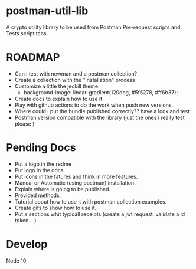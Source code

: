 # postman-util-lib

A crypto utility library to be used from Postman Pre-request scripts and Tests script tabs.

# ROADMAP

- Can i test with newman and a postman collection?
- Create a collection with the "installation" process
- Customize a little the jeckill theme.
  - background-image: linear-gradient(120deg, #5f5278, #ff6b37);
- Create docs to explain how to use it
- Play with github actions to do the work when push new versions.
- Where could i put the bundle published correctly?? have a look and test
- Postman version compatible with the library (just the ones i really test please )

# Pending Docs

- Put a logo in the redme
- Put logo in the docs
- Put icons in the fatures and think in more features.
- Manual or Automatic (using postman) installation.
- Explain where is going to be published.
- Provided methods.
- Tutorial about how to use it with postman collection examples.
- Create gifs to show how to use it.
- Put a sections whit typicall receipts (create a jwt request, validate a id token....)

# Develop

Node 10